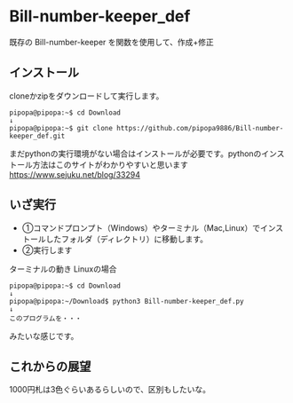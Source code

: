 # Bill-number-keeper_def

既存の Bill-number-keeper を関数を使用して、作成+修正

## インストール
cloneかzipをダウンロードして実行します。
```
pipopa@pipopa:~$ cd Download
↓
pipopa@pipopa:~$ git clone https://github.com/pipopa9886/Bill-number-keeper_def.git
```

まだpythonの実行環境がない場合はインストールが必要です。pythonのインストール方法はこのサイトがわかりやすいと思います
https://www.sejuku.net/blog/33294

## いざ実行
* ①コマンドプロンプト（Windows）やターミナル（Mac,Linux）でインストールしたフォルダ（ディレクトリ）に移動します。
* ②実行します

ターミナルの動き Linuxの場合
```
pipopa@pipopa:~$ cd Download
↓
pipopa@pipopa:~/Download$ python3 Bill-number-keeper_def.py
↓
このプログラムを・・・
```

みたいな感じです。


## これからの展望
1000円札は3色ぐらいあるらしいので、区別もしたいな。
